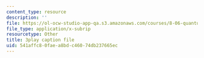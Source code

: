 ```yaml
---
content_type: resource
description: ''
file: https://ol-ocw-studio-app-qa.s3.amazonaws.com/courses/8-06-quantum-physics-iii-spring-2018/541affc80faea8bdc46074db237665ec_GZzrMyY01tE.srt
file_type: application/x-subrip
resourcetype: Other
title: 3play caption file
uid: 541affc8-0fae-a8bd-c460-74db237665ec
---
```

